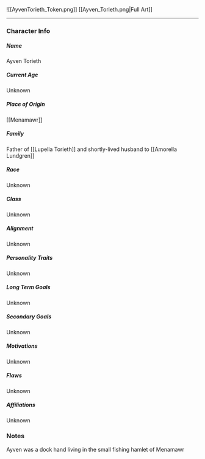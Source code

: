 ![[AyvenTorieth_Token.png]]
[[Ayven_Torieth.png|Full Art]]

---
### Character Info

##### Name 
Ayven Torieth

##### Current Age
Unknown

##### Place of Origin
[[Menamawr]]

##### Family
Father of [[Lupella Torieth]] and shortly-lived husband to [[Amorella Lundgren]]

##### Race
Unknown

##### Class
Unknown

##### Alignment
Unknown

##### Personality Traits
Unknown

##### Long Term Goals
Unknown

##### Secondary Goals
Unknown

##### Motivations
Unknown

##### Flaws
Unknown

##### Affiliations
Unknown

### Notes

Ayven was a dock hand living in the small fishing hamlet of Menamawr 